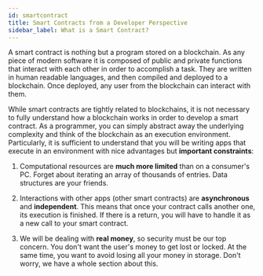 ```yaml
---
id: smartcontract
title: Smart Contracts from a Developer Perspective
sidebar_label: What is a Smart Contract?
---
```

A smart contract is nothing but a program stored on a blockchain. As any piece of modern software it is composed of public and private functions that interact with each other in order to accomplish a task. They are written in human readable languages, and then compiled and deployed to a blockchain. Once deployed, any user from the blockchain can interact with them.

While smart contracts are tightly related to blockchains, it is not necessary to fully understand how a blockchain works in order to develop a smart contract. As a programmer, you can simply abstract away the underlying complexity and think of the blockchain as an execution environment. Particularly, it is sufficient to understand that you will be writing apps that execute in an environment with nice advantages but **important constraints**:

1. Computational resources are **much more limited** than on a consumer's PC. Forget about iterating an array of thousands of entries. Data structures are your friends.

2. Interactions with other apps (other smart contracts) are **asynchronous** and **independent**. This means that once your contract calls another one, its execution is finished. If there is a return, you will have to handle it as a new call to your smart contract.

3. We will be dealing with **real money**, so security must be our top concern. You don't want the user's money to get lost or locked. At the same time, you want to avoid losing all your money in storage. Don't worry, we have a whole section about this.